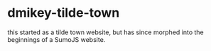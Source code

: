 dmikey-tilde-town
=================

this started as a tilde town website, but has since morphed into the beginnings of a SumoJS website.
